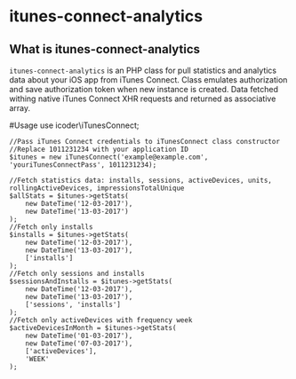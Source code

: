 # itunes-connect-analytics
## What is itunes-connect-analytics
`itunes-connect-analytics` is an PHP class for pull statistics and analytics data about your iOS app from iTunes Connect.
Class emulates authorization and save authorization token when new instance is created.
Data fetched withing native iTunes Connect XHR requests and returned as associative array.

#Usage
    use icoder\iTunesConnect;

    //Pass iTunes Connect credentials to iTunesConnect class constructor
    //Replace 1011231234 with your application ID
    $itunes = new iTunesConnect('example@example.com', 'youriTunesConnectPass', 1011231234);

    //Fetch statistics data: installs, sessions, activeDevices, units, rollingActiveDevices, impressionsTotalUnique
    $allStats = $itunes->getStats(
        new DateTime('12-03-2017'),
        new DateTime('13-03-2017')
    );
    //Fetch only installs
    $installs = $itunes->getStats(
        new DateTime('12-03-2017'),
        new DateTime('13-03-2017'),
        ['installs']
    );
    //Fetch only sessions and installs
    $sessionsAndInstalls = $itunes->getStats(
        new DateTime('12-03-2017'),
        new DateTime('13-03-2017'),
        ['sessions', 'installs']
    );
    //Fetch only activeDevices with frequency week
    $activeDevicesInMonth = $itunes->getStats(
        new DateTime('01-03-2017'),
        new DateTime('07-03-2017'),
        ['activeDevices'],
        'WEEK'
    );